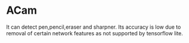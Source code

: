 # ACam
 
It can detect pen,pencil,eraser and sharpner.
Its accuracy is low due to removal of certain network features as not supported by tensorflow lite.
